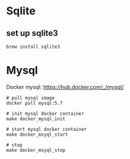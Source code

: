 # Sqlite
## set up sqlite3

    brew install sqlite3


# Mysql
Docker mysql: https://hub.docker.com/_/mysql/

    # pull mysql image
    docker pull mysql:5.7

    # init mysql docker container
    make docker_mysql_init

    # start mysql docker container
    make docker_msyql_start

    # stop
    make docker_msyql_stop





